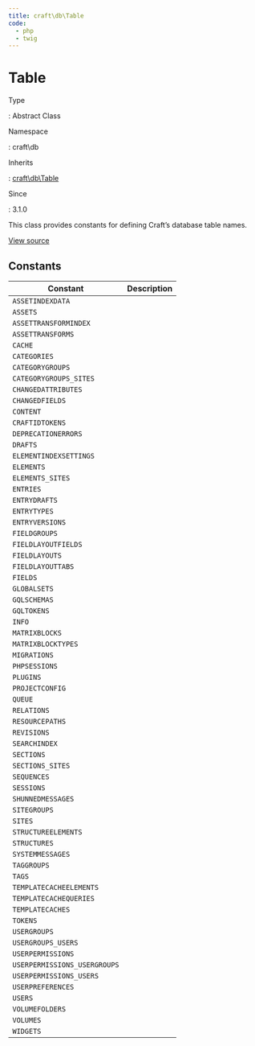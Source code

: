 ```yaml
---
title: craft\db\Table
code:
  - php
  - twig
---
```


# Table

Type

:   Abstract Class

Namespace

:   craft\db

Inherits

:   [craft\db\Table](craft-db-table.md)

Since

:   3.1.0



This class provides constants for defining Craft’s database table names.





[View source](https://github.com/craftcms/cms/blob/master/src/db/Table.php)










## Constants

| Constant                     | Description
| ---------------------------- | -----------
| `ASSETINDEXDATA`             |
| `ASSETS`                     |
| `ASSETTRANSFORMINDEX`        |
| `ASSETTRANSFORMS`            |
| `CACHE`                      |
| `CATEGORIES`                 |
| `CATEGORYGROUPS`             |
| `CATEGORYGROUPS_SITES`       |
| `CHANGEDATTRIBUTES`          |
| `CHANGEDFIELDS`              |
| `CONTENT`                    |
| `CRAFTIDTOKENS`              |
| `DEPRECATIONERRORS`          |
| `DRAFTS`                     |
| `ELEMENTINDEXSETTINGS`       |
| `ELEMENTS`                   |
| `ELEMENTS_SITES`             |
| `ENTRIES`                    |
| `ENTRYDRAFTS`                |
| `ENTRYTYPES`                 |
| `ENTRYVERSIONS`              |
| `FIELDGROUPS`                |
| `FIELDLAYOUTFIELDS`          |
| `FIELDLAYOUTS`               |
| `FIELDLAYOUTTABS`            |
| `FIELDS`                     |
| `GLOBALSETS`                 |
| `GQLSCHEMAS`                 |
| `GQLTOKENS`                  |
| `INFO`                       |
| `MATRIXBLOCKS`               |
| `MATRIXBLOCKTYPES`           |
| `MIGRATIONS`                 |
| `PHPSESSIONS`                |
| `PLUGINS`                    |
| `PROJECTCONFIG`              |
| `QUEUE`                      |
| `RELATIONS`                  |
| `RESOURCEPATHS`              |
| `REVISIONS`                  |
| `SEARCHINDEX`                |
| `SECTIONS`                   |
| `SECTIONS_SITES`             |
| `SEQUENCES`                  |
| `SESSIONS`                   |
| `SHUNNEDMESSAGES`            |
| `SITEGROUPS`                 |
| `SITES`                      |
| `STRUCTUREELEMENTS`          |
| `STRUCTURES`                 |
| `SYSTEMMESSAGES`             |
| `TAGGROUPS`                  |
| `TAGS`                       |
| `TEMPLATECACHEELEMENTS`      |
| `TEMPLATECACHEQUERIES`       |
| `TEMPLATECACHES`             |
| `TOKENS`                     |
| `USERGROUPS`                 |
| `USERGROUPS_USERS`           |
| `USERPERMISSIONS`            |
| `USERPERMISSIONS_USERGROUPS` |
| `USERPERMISSIONS_USERS`      |
| `USERPREFERENCES`            |
| `USERS`                      |
| `VOLUMEFOLDERS`              |
| `VOLUMES`                    |
| `WIDGETS`                    |



